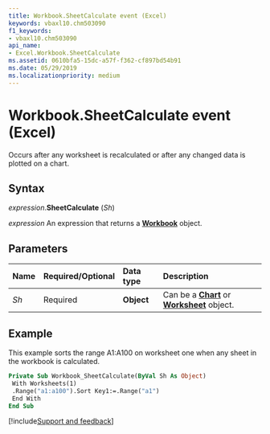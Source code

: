```yaml
---
title: Workbook.SheetCalculate event (Excel)
keywords: vbaxl10.chm503090
f1_keywords:
- vbaxl10.chm503090
api_name:
- Excel.Workbook.SheetCalculate
ms.assetid: 0610bfa5-15dc-a57f-f362-cf897bd54b91
ms.date: 05/29/2019
ms.localizationpriority: medium
---
```



# Workbook.SheetCalculate event (Excel)

Occurs after any worksheet is recalculated or after any changed data is plotted on a chart.


## Syntax

_expression_.**SheetCalculate** (_Sh_)

_expression_ An expression that returns a **[Workbook](Excel.Workbook.md)** object.


## Parameters

|Name|Required/Optional|Data type|Description|
|:-----|:-----|:-----|:-----|
| _Sh_|Required| **Object**|Can be a **[Chart](Excel.Chart(object).md)** or **[Worksheet](Excel.Worksheet.md)** object.|

## Example

This example sorts the range A1:A100 on worksheet one when any sheet in the workbook is calculated.

```vb
Private Sub Workbook_SheetCalculate(ByVal Sh As Object) 
 With Worksheets(1) 
 .Range("a1:a100").Sort Key1:=.Range("a1") 
 End With 
End Sub
```



[!include[Support and feedback](~/includes/feedback-boilerplate.md)]